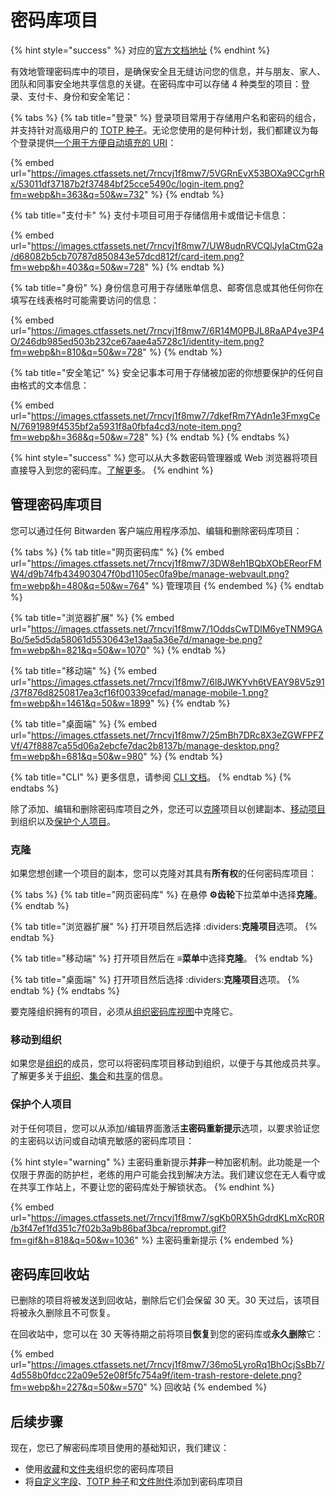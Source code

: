 # 密码库项目

{% hint style="success" %}
对应的[官方文档地址](https://bitwarden.com/help/article/managing-items/)
{% endhint %}

有效地管理密码库中的项目，是确保安全且无缝访问您的信息，并与朋友、家人、团队和同事安全地共享信息的关键。在密码库中可以存储 4 种类型的项目：登录、支付卡、身份和安全笔记：

{% tabs %}
{% tab title="登录" %}
登录项目常用于存储用户名和密码的组合，并支持针对高级用户的 [TOTP 种子](totp.md)。无论您使用的是何种计划，我们都建议为每个登录提供[一个用于方便自动填充的 URI](../auto-fill/using-uris.md)：

{% embed url="https://images.ctfassets.net/7rncvj1f8mw7/5VGRnEvX53BOXa9CCgrhRx/53011df37187b2f37484bf25cce5490c/login-item.png?fm=webp&h=363&q=50&w=732" %}
{% endtab %}

{% tab title="支付卡" %}
支付卡项目可用于存储信用卡或借记卡信息：

{% embed url="https://images.ctfassets.net/7rncvj1f8mw7/UW8udnRVCQlJyIaCtmG2a/d68082b5cb70787d850843e57dcd812f/card-item.png?fm=webp&h=403&q=50&w=728" %}
{% endtab %}

{% tab title="身份" %}
身份信息可用于存储账单信息、邮寄信息或其他任何你在填写在线表格时可能需要访问的信息：

{% embed url="https://images.ctfassets.net/7rncvj1f8mw7/6R14M0PBJL8RaAP4ye3P4O/246db985ed503b232ce67aae4a5728c1/identity-item.png?fm=webp&h=810&q=50&w=728" %}
{% endtab %}

{% tab title="安全笔记" %}
安全记事本可用于存储被加密的你想要保护的任何自由格式的文本信息：

{% embed url="https://images.ctfassets.net/7rncvj1f8mw7/7dkefRm7YAdn1e3FmxgCeN/7691989f4535bf2a5931f8a0fbfa4cd3/note-item.png?fm=webp&h=368&q=50&w=728" %}
{% endtab %}
{% endtabs %}

{% hint style="success" %}
您可以从大多数密码管理器或 Web 浏览器将项目直接导入到您的密码库。[了解更多](../import-export/import-data-to-your-vault.md)。
{% endhint %}

## 管理密码库项目 <a href="#manage-vault-items" id="manage-vault-items"></a>

您可以通过任何 Bitwarden 客户端应用程序添加、编辑和删除密码库项目：

{% tabs %}
{% tab title="网页密码库" %}
{% embed url="https://images.ctfassets.net/7rncvj1f8mw7/3DW8eh1BQbXObEReorFMW4/d9b74fb434903047f0bd1105ec0fa9be/manage-webvault.png?fm=webp&h=480&q=50&w=764" %}
管理项目
{% endembed %}
{% endtab %}

{% tab title="浏览器扩展" %}
{% embed url="https://images.ctfassets.net/7rncvj1f8mw7/1OddsCwTDlM6yeTNM9GABo/5e5d5da58061d5530643e13aa5a36e7d/manage-be.png?fm=webp&h=821&q=50&w=1070" %}
{% endtab %}

{% tab title="移动端" %}
{% embed url="https://images.ctfassets.net/7rncvj1f8mw7/6l8JWKYvh6tVEAY98V5z91/37f876d8250817ea3cf16f00339cefad/manage-mobile-1.png?fm=webp&h=1461&q=50&w=1899" %}
{% endtab %}

{% tab title="桌面端" %}
{% embed url="https://images.ctfassets.net/7rncvj1f8mw7/25mBh7DRc8X3eZGWFPFZVf/47f8887ca55d06a2ebcfe7dac2b8137b/manage-desktop.png?fm=webp&h=681&q=50&w=980" %}
{% endtab %}

{% tab title="CLI" %}
更多信息，请参阅 [CLI 文档](../getting-started/bitwarden-cli.md)。
{% endtab %}
{% endtabs %}

除了添加、编辑和删除密码库项目之外，您还可以[克隆](vault-items.md#clone)项目以创建副本、[移动项目](vault-items.md#move-to-organization)到组织以及[保护个人项目](vault-items.md#protect-individual-items)。

### 克隆 <a href="#clone" id="clone"></a>

如果您想创建一个项目的副本，您可以克隆对其具有**所有权**的任何密码库项目：

{% tabs %}
{% tab title="网页密码库" %}
在悬停 **⚙️齿轮**下拉菜单中选择**克隆**。
{% endtab %}

{% tab title="浏览器扩展" %}
打开项目然后选择 :dividers:**克隆项目**选项。
{% endtab %}

{% tab title="移动端" %}
打开项目然后在 **≡菜单**中选择**克隆**。
{% endtab %}

{% tab title="桌面端" %}
打开项目然后选择 :dividers:**克隆项目**选项。
{% endtab %}
{% endtabs %}

要克隆组织拥有的项目，必须从[组织密码库视图](../getting-started/getting-started-organizations.md#get-to-know-your-organization)中克隆它。

### 移动到组织 <a href="#move-to-organization" id="move-to-organization"></a>

如果您是[组织](../organizations/organizations.md)的成员，您可以将密码库项目移动到组织，以便于与其他成员共享。了解更多关于[组织](../organizations/)、[集合](../organizations/collections.md)和[共享](../organizations/sharing.md)的信息。

### 保护个人项目 <a href="#protect-individual-items" id="protect-individual-items"></a>

对于任何项目，您可以从添加/编辑界面激活**主密码重新提示**选项，以要求验证您的主密码以访问或自动填充敏感的密码库项目：

{% hint style="warning" %}
主密码重新提示**并非**一种加密机制。此功能是一个仅限于界面的防护栏，老练的用户可能会找到解决方法。我们建议您在无人看守或在共享工作站上，不要让您的密码库处于解锁状态。
{% endhint %}

{% embed url="https://images.ctfassets.net/7rncvj1f8mw7/sgKb0RX5hGdrdKLmXcR0R/b3f47ef1fd351c7f02b3a9b86baf3bca/reprompt.gif?fm=gif&h=818&q=50&w=1036" %}
主密码重新提示
{% endembed %}

## 密码库回收站 <a href="#vault-trash" id="vault-trash"></a>

已删除的项目将被发送到回收站，删除后它们会保留 30 天。30 天过后，该项目将被永久删除且不可恢复。

在回收站中，您可以在 30 天等待期之前将项目**恢复**到您的密码库或**永久删除**它：

{% embed url="https://images.ctfassets.net/7rncvj1f8mw7/36mo5LyroRq1BhOcjSsBb7/4d558b0fdcc22a09e52e08f5fc754a9f/item-trash-restore-delete.png?fm=webp&h=227&q=50&w=570" %}
回收站
{% endembed %}

## 后续步骤 <a href="#next-steps" id="next-steps"></a>

现在，您已了解密码库项目使用的基础知识，我们建议：

* 使用[收藏](favorites.md)和[文件夹](folders.md)组织您的密码库项目
* 将[自定义字段](custom-fields.md)、[TOTP 种子](totp.md)和[文件附件](file-attachments.md)添加到密码库项目
